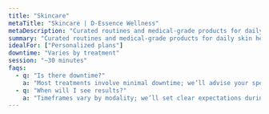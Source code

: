 ```yaml
---
title: "Skincare"
metaTitle: "Skincare | D‑Essence Wellness"
metaDescription: "Curated routines and medical-grade products for daily skin health."
summary: "Curated routines and medical-grade products for daily skin health."
idealFor: ["Personalized plans"]
downtime: "Varies by treatment"
session: "~30 minutes"
faqs:
  - q: "Is there downtime?"
    a: "Most treatments involve minimal downtime; we’ll advise your specific case."
  - q: "When will I see results?"
    a: "Timeframes vary by modality; we’ll set clear expectations during consultation."
---
```

